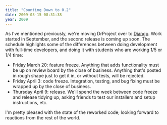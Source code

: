 ```yaml
---
title: "Counting Down to 0.2"
date: 2009-03-15 08:31:38
year: 2009
---
```

As I've mentioned previously, we're moving DrProject over to <a href="http://www.djangoproject.com">Django</a>.  Work started in September, and the second release is coming up soon.  The schedule highlights some of the differences between doing development with full-time developers, and doing it with students who are working 1/5 or 1/4 time:
<ul>
	<li>Friday March 20: feature freeze.  Anything that adds functionality must be up on review board by the close of business.  Anything that's posted in rough shape just to get it in, or without tests, will be rejected.</li>
	<li>Friday April 3: code freeze.  Integration, testing, and bug fixing must be wrapped up by the close of business.</li>
	<li>Thursday April 9: release.  We'll spend the week between code freeze and release tidying up, asking friends to test our installers and setup instructions, etc.</li>
</ul>
I'm pretty pleased with the state of the reworked code; looking forward to reactions from the rest of the world.
